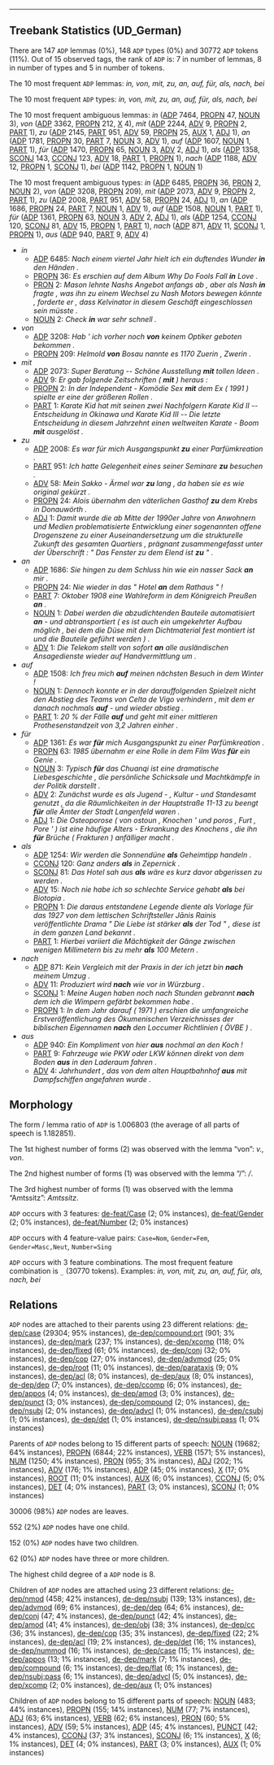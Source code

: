 

--------------------------------------------------------------------------------

## Treebank Statistics (UD_German)

There are 147 `ADP` lemmas (0%), 148 `ADP` types (0%) and 30772 `ADP` tokens (11%).
Out of 15 observed tags, the rank of `ADP` is: 7 in number of lemmas, 8 in number of types and 5 in number of tokens.

The 10 most frequent `ADP` lemmas: <em>in, von, mit, zu, an, auf, für, als, nach, bei</em>

The 10 most frequent `ADP` types:  <em>in, von, mit, zu, an, auf, für, als, nach, bei</em>

The 10 most frequent ambiguous lemmas: <em>in</em> ([ADP]() 7464, [PROPN]() 47, [NOUN]() 3), <em>von</em> ([ADP]() 3362, [PROPN]() 212, [X]() 4), <em>mit</em> ([ADP]() 2244, [ADV]() 9, [PROPN]() 2, [PART]() 1), <em>zu</em> ([ADP]() 2145, [PART]() 951, [ADV]() 59, [PROPN]() 25, [AUX]() 1, [ADJ]() 1), <em>an</em> ([ADP]() 1781, [PROPN]() 30, [PART]() 7, [NOUN]() 3, [ADV]() 1), <em>auf</em> ([ADP]() 1607, [NOUN]() 1, [PART]() 1), <em>für</em> ([ADP]() 1470, [PROPN]() 65, [NOUN]() 3, [ADV]() 2, [ADJ]() 1), <em>als</em> ([ADP]() 1358, [SCONJ]() 143, [CCONJ]() 123, [ADV]() 18, [PART]() 1, [PROPN]() 1), <em>nach</em> ([ADP]() 1188, [ADV]() 12, [PROPN]() 1, [SCONJ]() 1), <em>bei</em> ([ADP]() 1142, [PROPN]() 1, [NOUN]() 1)

The 10 most frequent ambiguous types:  <em>in</em> ([ADP]() 6485, [PROPN]() 36, [PRON]() 2, [NOUN]() 2), <em>von</em> ([ADP]() 3208, [PROPN]() 209), <em>mit</em> ([ADP]() 2073, [ADV]() 9, [PROPN]() 2, [PART]() 1), <em>zu</em> ([ADP]() 2008, [PART]() 951, [ADV]() 58, [PROPN]() 24, [ADJ]() 1), <em>an</em> ([ADP]() 1686, [PROPN]() 24, [PART]() 7, [NOUN]() 1, [ADV]() 1), <em>auf</em> ([ADP]() 1508, [NOUN]() 1, [PART]() 1), <em>für</em> ([ADP]() 1361, [PROPN]() 63, [NOUN]() 3, [ADV]() 2, [ADJ]() 1), <em>als</em> ([ADP]() 1254, [CCONJ]() 120, [SCONJ]() 81, [ADV]() 15, [PROPN]() 1, [PART]() 1), <em>nach</em> ([ADP]() 871, [ADV]() 11, [SCONJ]() 1, [PROPN]() 1), <em>aus</em> ([ADP]() 940, [PART]() 9, [ADV]() 4)


* <em>in</em>
  * [ADP]() 6485: <em>Nach einem viertel Jahr hielt ich ein duftendes Wunder <b>in</b> den Händen .</em>
  * [PROPN]() 36: <em>Es erschien auf dem Album Why Do Fools Fall <b>in</b> Love .</em>
  * [PRON]() 2: <em>Mason lehnte Nashs Angebot anfangs ab , aber als Nash <b>in</b> fragte , was ihn zu einem Wechsel zu Nash Motors bewegen könnte , forderte er , dass Kelvinator in diesem Geschäft eingeschlossen sein müsste .</em>
  * [NOUN]() 2: <em>Check <b>in</b> war sehr schnell .</em>
* <em>von</em>
  * [ADP]() 3208: <em>Hab ' ich vorher noch <b>von</b> keinem Optiker geboten bekommen .</em>
  * [PROPN]() 209: <em>Helmold <b>von</b> Bosau nannte es 1170 Zuerin , Zwerin .</em>
* <em>mit</em>
  * [ADP]() 2073: <em>Super Beratung -- Schöne Ausstellung <b>mit</b> tollen Ideen .</em>
  * [ADV]() 9: <em>Er gab folgende Zeitschriften ( <b>mit</b> ) heraus :</em>
  * [PROPN]() 2: <em>In der Independent - Komödie Sex <b>mit</b> dem Ex ( 1991 ) spielte er eine der größeren Rollen .</em>
  * [PART]() 1: <em>Karate Kid hat mit seinen zwei Nachfolgern Karate Kid II -- Entscheidung in Okinawa und Karate Kid III -- Die letzte Entscheidung in diesem Jahrzehnt einen weltweiten Karate - Boom <b>mit</b> ausgelöst .</em>
* <em>zu</em>
  * [ADP]() 2008: <em>Es war für mich Ausgangspunkt <b>zu</b> einer Parfümkreation .</em>
  * [PART]() 951: <em>Ich hatte Gelegenheit eines seiner Seminare <b>zu</b> besuchen .</em>
  * [ADV]() 58: <em>Mein Sakko - Ärmel war <b>zu</b> lang , da haben sie es wie original gekürzt .</em>
  * [PROPN]() 24: <em>Alois übernahm den väterlichen Gasthof <b>zu</b> dem Krebs in Donauwörth .</em>
  * [ADJ]() 1: <em>Damit wurde die ab Mitte der 1990er Jahre von Anwohnern und Medien problematisierte Entwicklung einer sogenannten offene Drogenszene zu einer Auseinandersetzung um die strukturelle Zukunft des gesamten Quartiers , prägnant zusammengefasst unter der Überschrift : " Das Fenster zu dem Elend ist <b>zu</b> " .</em>
* <em>an</em>
  * [ADP]() 1686: <em>Sie hingen zu dem Schluss hin wie ein nasser Sack <b>an</b> mir .</em>
  * [PROPN]() 24: <em>Nie wieder in das " Hotel <b>an</b> dem Rathaus " !</em>
  * [PART]() 7: <em>Oktober 1908 eine Wahlreform in dem Königreich Preußen <b>an</b> .</em>
  * [NOUN]() 1: <em>Dabei werden die abzudichtenden Bauteile automatisiert <b>an</b> - und abtransportiert ( es ist auch ein umgekehrter Aufbau möglich , bei dem die Düse mit dem Dichtmaterial fest montiert ist und die Bauteile geführt werden ) .</em>
  * [ADV]() 1: <em>Die Telekom stellt von sofort <b>an</b> alle ausländischen Ansagedienste wieder auf Handvermittlung um .</em>
* <em>auf</em>
  * [ADP]() 1508: <em>Ich freu mich <b>auf</b> meinen nächsten Besuch in dem Winter !</em>
  * [NOUN]() 1: <em>Dennoch konnte er in der darauffolgenden Spielzeit nicht den Abstieg des Teams von Celta de Vigo verhindern , mit dem er danach nochmals <b>auf</b> - und wieder abstieg .</em>
  * [PART]() 1: <em>20 % der Fälle <b>auf</b> und geht mit einer mittleren Prothesenstandzeit von 3,2 Jahren einher .</em>
* <em>für</em>
  * [ADP]() 1361: <em>Es war <b>für</b> mich Ausgangspunkt zu einer Parfümkreation .</em>
  * [PROPN]() 63: <em>1985 übernahm er eine Rolle in dem Film Was <b>für</b> ein Genie .</em>
  * [NOUN]() 3: <em>Typisch <b>für</b> das Chuanqi ist eine dramatische Liebesgeschichte , die persönliche Schicksale und Machtkämpfe in der Politik darstellt .</em>
  * [ADV]() 2: <em>Zunächst wurde es als Jugend - , Kultur - und Standesamt genutzt , da die Räumlichkeiten in der Hauptstraße 11-13 zu beengt <b>für</b> alle Ämter der Stadt Langenfeld waren .</em>
  * [ADJ]() 1: <em>Die Osteoporose ( von ostoun , Knochen ' und poros , Furt , Pore ' ) ist eine häufige Alters - Erkrankung des Knochens , die ihn <b>für</b> Brüche ( Frakturen ) anfälliger macht .</em>
* <em>als</em>
  * [ADP]() 1254: <em>Wir werden die Sonnendüne <b>als</b> Geheimtipp handeln .</em>
  * [CCONJ]() 120: <em>Ganz anders <b>als</b> in Zepernick .</em>
  * [SCONJ]() 81: <em>Das Hotel sah aus <b>als</b> wäre es kurz davor abgerissen zu werden .</em>
  * [ADV]() 15: <em>Noch nie habe ich so schlechte Service gehabt <b>als</b> bei Biotopia .</em>
  * [PROPN]() 1: <em>Die daraus entstandene Legende diente als Vorlage für das 1927 von dem lettischen Schriftsteller Jānis Rainis veröffentlichte Drama " Die Liebe ist stärker <b>als</b> der Tod " , diese ist in dem ganzen Land bekannt .</em>
  * [PART]() 1: <em>Hierbei variiert die Mächtigkeit der Gänge zwischen wenigen Millimetern bis zu mehr <b>als</b> 100 Metern .</em>
* <em>nach</em>
  * [ADP]() 871: <em>Kein Vergleich mit der Praxis in der ich jetzt bin <b>nach</b> meinem Umzug .</em>
  * [ADV]() 11: <em>Produziert wird <b>nach</b> wie vor in Würzburg .</em>
  * [SCONJ]() 1: <em>Meine Augen haben noch nach Stunden gebrannt <b>nach</b> dem ich die Wimpern gefärbt bekommen habe .</em>
  * [PROPN]() 1: <em>In dem Jahr darauf ( 1971 ) erschien die umfangreiche Erstveröffentlichung des Ökumenischen Verzeichnisses der biblischen Eigennamen <b>nach</b> den Loccumer Richtlinien ( ÖVBE ) .</em>
* <em>aus</em>
  * [ADP]() 940: <em>Ein Kompliment von hier <b>aus</b> nochmal an den Koch !</em>
  * [PART]() 9: <em>Fahrzeuge wie PKW oder LKW können direkt von dem Boden <b>aus</b> in den Laderaum fahren .</em>
  * [ADV]() 4: <em>Jahrhundert , das von dem alten Hauptbahnhof <b>aus</b> mit Dampfschiffen angefahren wurde .</em>

## Morphology

The form / lemma ratio of `ADP` is 1.006803 (the average of all parts of speech is 1.182851).

The 1st highest number of forms (2) was observed with the lemma “von”: <em>v., von</em>.

The 2nd highest number of forms (1) was observed with the lemma “/”: <em>/</em>.

The 3rd highest number of forms (1) was observed with the lemma “Amtssitz”: <em>Amtssitz</em>.

`ADP` occurs with 3 features: [de-feat/Case]() (2; 0% instances), [de-feat/Gender]() (2; 0% instances), [de-feat/Number]() (2; 0% instances)

`ADP` occurs with 4 feature-value pairs: `Case=Nom`, `Gender=Fem`, `Gender=Masc,Neut`, `Number=Sing`

`ADP` occurs with 3 feature combinations.
The most frequent feature combination is `_` (30770 tokens).
Examples: <em>in, von, mit, zu, an, auf, für, als, nach, bei</em>


## Relations

`ADP` nodes are attached to their parents using 23 different relations: [de-dep/case]() (29304; 95% instances), [de-dep/compound:prt]() (901; 3% instances), [de-dep/mark]() (237; 1% instances), [de-dep/xcomp]() (118; 0% instances), [de-dep/fixed]() (61; 0% instances), [de-dep/conj]() (32; 0% instances), [de-dep/cop]() (27; 0% instances), [de-dep/advmod]() (25; 0% instances), [de-dep/root]() (11; 0% instances), [de-dep/parataxis]() (9; 0% instances), [de-dep/acl]() (8; 0% instances), [de-dep/aux]() (8; 0% instances), [de-dep/dep]() (7; 0% instances), [de-dep/ccomp]() (6; 0% instances), [de-dep/appos]() (4; 0% instances), [de-dep/amod]() (3; 0% instances), [de-dep/punct]() (3; 0% instances), [de-dep/compound]() (2; 0% instances), [de-dep/nsubj]() (2; 0% instances), [de-dep/advcl]() (1; 0% instances), [de-dep/csubj]() (1; 0% instances), [de-dep/det]() (1; 0% instances), [de-dep/nsubj:pass]() (1; 0% instances)

Parents of `ADP` nodes belong to 15 different parts of speech: [NOUN]() (19682; 64% instances), [PROPN]() (6844; 22% instances), [VERB]() (1571; 5% instances), [NUM]() (1250; 4% instances), [PRON]() (955; 3% instances), [ADJ]() (202; 1% instances), [ADV]() (176; 1% instances), [ADP]() (45; 0% instances), [X]() (17; 0% instances), [ROOT]() (11; 0% instances), [AUX]() (6; 0% instances), [CCONJ]() (5; 0% instances), [DET]() (4; 0% instances), [PART]() (3; 0% instances), [SCONJ]() (1; 0% instances)

30006 (98%) `ADP` nodes are leaves.

552 (2%) `ADP` nodes have one child.

152 (0%) `ADP` nodes have two children.

62 (0%) `ADP` nodes have three or more children.

The highest child degree of a `ADP` node is 8.

Children of `ADP` nodes are attached using 23 different relations: [de-dep/nmod]() (458; 42% instances), [de-dep/nsubj]() (139; 13% instances), [de-dep/advmod]() (69; 6% instances), [de-dep/dep]() (64; 6% instances), [de-dep/conj]() (47; 4% instances), [de-dep/punct]() (42; 4% instances), [de-dep/amod]() (41; 4% instances), [de-dep/obj]() (38; 3% instances), [de-dep/cc]() (36; 3% instances), [de-dep/cop]() (35; 3% instances), [de-dep/fixed]() (22; 2% instances), [de-dep/acl]() (19; 2% instances), [de-dep/det]() (16; 1% instances), [de-dep/nummod]() (16; 1% instances), [de-dep/case]() (15; 1% instances), [de-dep/appos]() (13; 1% instances), [de-dep/mark]() (7; 1% instances), [de-dep/compound]() (6; 1% instances), [de-dep/flat]() (6; 1% instances), [de-dep/nsubj:pass]() (6; 1% instances), [de-dep/advcl]() (5; 0% instances), [de-dep/xcomp]() (2; 0% instances), [de-dep/aux]() (1; 0% instances)

Children of `ADP` nodes belong to 15 different parts of speech: [NOUN]() (483; 44% instances), [PROPN]() (155; 14% instances), [NUM]() (77; 7% instances), [ADJ]() (63; 6% instances), [VERB]() (62; 6% instances), [PRON]() (60; 5% instances), [ADV]() (59; 5% instances), [ADP]() (45; 4% instances), [PUNCT]() (42; 4% instances), [CCONJ]() (37; 3% instances), [SCONJ]() (6; 1% instances), [X]() (6; 1% instances), [DET]() (4; 0% instances), [PART]() (3; 0% instances), [AUX]() (1; 0% instances)


